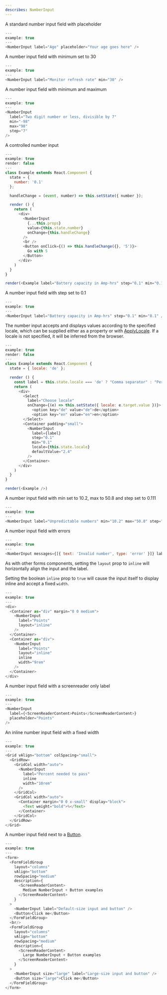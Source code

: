 ```yaml
---
describes: NumberInput
---
```


A standard number input field with placeholder

```js
---
example: true
---
<NumberInput label="Age" placeholder="Your age goes here" />
```

A number input field with minimum set to 30

```js
---
example: true
---
<NumberInput label="Monitor refresh rate" min="30" />
```

A number input field with minimum and maximum

```js
---
example: true
---
<NumberInput
  label="Two digit number or less, divisible by 7"
  min="-98"
  max="98"
  step="7"
/>
```

A controlled number input

```js
---
example: true
render: false
---
class Example extends React.Component {
  state = {
    number: '0.1'
  };

  handleChange = (event, number) => this.setState({ number });

  render () {
    return (
      <div>
        <NumberInput
          {...this.props}
          value={this.state.number}
          onChange={this.handleChange}
        />
        <br />
        <Button onClick={() => this.handleChange({}, '5')}>
          Go with 5
        </Button>
      </div>
    )
  }
}

render(<Example label="Battery capacity in Amp-hrs" step="0.1" min="0.1" />)
```

A number input field with step set to 0.1

```js
---
example: true
---
<NumberInput label="Battery capacity in Amp-hrs" step="0.1" min="0.1" />
```

The number input accepts and displays values according to the specified locale, which
can be supplied either as a property or with [ApplyLocale](#ApplyLocale). If a locale
is not specified, it will be inferred from the browser.

```js
---
example: true
render: false
---
class Example extends React.Component {
  state = { locale: 'de' };

  render () {
    const label = this.state.locale === 'de' ? "Comma separator" : "Period separator";
    return (
      <div>
        <Select
          label="Choose locale"
          onChange={(e) => this.setState({ locale: e.target.value })}>
            <option key="de" value="de">de</option>
            <option key="en" value="en">en</option>
        </Select>
        <Container padding="small">
          <NumberInput
            label={label}
            step="0.1"
            min="0.1"
            locale={this.state.locale}
            defaultValue="2.4"
          />
        </Container>
      </div>
    )
  }
}

render(<Example />)
```

A number input field with min set to 10.2, max to 50.8 and step set to 0.111

```js
---
example: true
---
<NumberInput label="Unpredictable numbers" min="10.2" max="50.8" step="0.111" />
```

A number input field with errors

```js
---
example: true
---
<NumberInput messages={[{ text: 'Invalid number', type: 'error' }]} label="Points" />
```

As with other forms components, setting the `layout` prop to `inline` will
horizontally align the input and the label.

Setting the boolean `inline` prop to `true` will cause the input itself to display
inline and accept a fixed `width`.

```js
---
example: true
---
<div>
  <Container as="div" margin="0 0 medium">
    <NumberInput
      label="Points"
      layout="inline"
    />
  </Container>
  <Container as="div">
    <NumberInput
      label="Points"
      layout="inline"
      inline
      width="9rem"
    />
  </Container>
</div>
```

A number input field with a screenreader only label

```js
---
example: true
---
<NumberInput
  label={<ScreenReaderContent>Points</ScreenReaderContent>}
  placeholder="Points"
/>
```

An inline number input field with a fixed width

```js
---
example: true
---
<Grid vAlign="bottom" colSpacing="small">
  <GridRow>
    <GridCol width="auto">
      <NumberInput
        label="Percent needed to pass"
        inline
        width="10rem"
      />
    </GridCol>
    <GridCol width="auto">
      <Container margin="0 0 x-small" display="block">
        <Text weight="bold">%</Text>
      </Container>
    </GridCol>
  </GridRow>
</Grid>
```

A number input field next to a [Button](#Button).

```js
---
example: true
---
<form>
  <FormFieldGroup
    layout="columns"
    vAlign="bottom"
    rowSpacing="medium"
    description={
      <ScreenReaderContent>
        Medium NumberInput + Button examples
      </ScreenReaderContent>
    }
  >
    <NumberInput label="Default-size input and button" />
    <Button>Click me</Button>
  </FormFieldGroup>
  <br/>
  <FormFieldGroup
    layout="columns"
    vAlign="bottom"
    rowSpacing="medium"
    description={
      <ScreenReaderContent>
        Large NumberInput + Button examples
      </ScreenReaderContent>
    }
  >
    <NumberInput size="large" label="Large-size input and button" />
    <Button size="large">Click me</Button>
  </FormFieldGroup>
</form>
```
